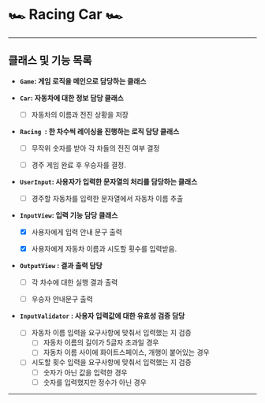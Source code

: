 #  🏎 Racing Car 🏎 

---

## 클래스 및 기능 목록


- **```Game```: 게임 로직을 메인으로 담당하는 클래스**


- **```Car```: 자동차에 대한 정보 담당 클래스**
  - [ ] 자동차의 이름과 전진 상황을 저장


- **```Racing ```: 한 차수씩 레이싱을 진행하는 로직 담당 클래스**
  - [ ] 무작위 숫자를 받아 각 차들의 전진 여부 결정
  - [ ] 경주 게임 완료 후 우승자를 결정.


- **```UserInput```: 사용자가 입력한 문자열의 처리를 담당하는 클래스**
    - [ ]  경주할 자동차를 입력한 문자열에서 자동차 이름 추출


- **```InputView```: 입력 기능 담당 클래스**
  - [x] 사용자에게 입력 안내 문구 출력 
  - [x] 사용자에게 자동차 이름과 시도할 횟수를 입력받음.


- **```OutputView``` : 결과 출력 담당**
  - [ ] 각 차수에 대한 실행 결과 출력
  - [ ] 우승자 안내문구 출력


- **```InputValidator``` : 사용자 입력값에 대한 유효성 검증 담당**
  - [ ] 자동차 이름 입력을 요구사항에 맞춰서 입력했는 지 검증
    - [ ] 자동차 이름의 길이가 5글자 초과일 경우 
    - [ ] 자동차 이름 사이에 화이트스페이스, 개행이 붙어있는 경우
     
  - [ ] 시도할 횟수 입력을 요구사항에 맞춰서 입력했는 지 검증
    - [ ] 숫자가 아닌 값을 입력한 경우
    - [ ] 숫자를 입력했지만 정수가 아닌 경우

---

